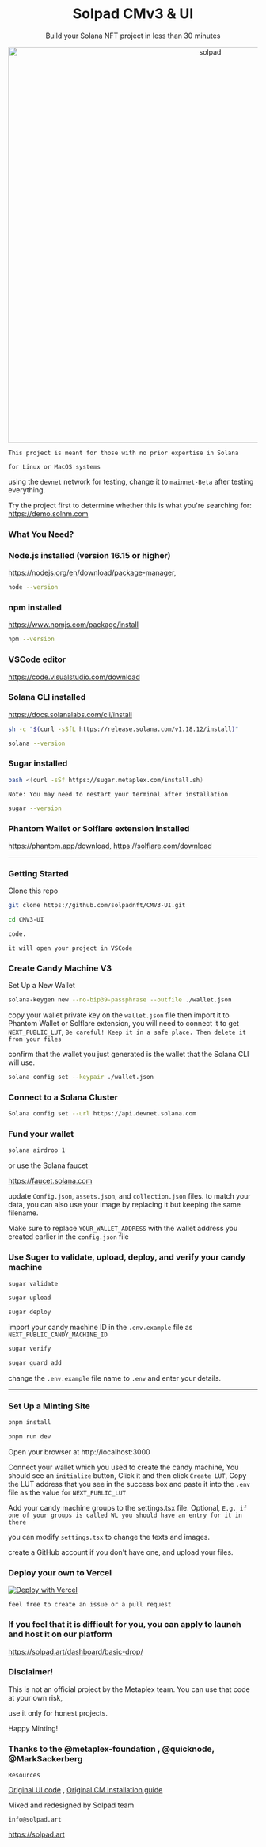 <h1 align="center">
  Solpad CMv3 & UI
</h1>
<p align="center"> Build your Solana NFT project in less than 30 minutes </p>
<p align="center">
 <img width="800" alt="solpad" src="https://i.imgur.com/YQbPt0F.png" />
 </p>

`This project is meant for those with no prior expertise in Solana`

`for Linux or MacOS systems`

using the `devnet` network for testing, change it to `mainnet-Beta` after testing everything.

Try the project first to determine whether this is what you're searching for: https://demo.solnm.com

### What You Need?


### Node.js installed (version 16.15 or higher)
https://nodejs.org/en/download/package-manager,

```sh
node --version
```

### npm installed
https://www.npmjs.com/package/install

```sh
npm --version
```

### VSCode editor

https://code.visualstudio.com/download

### Solana CLI installed  

https://docs.solanalabs.com/cli/install

```sh
sh -c "$(curl -sSfL https://release.solana.com/v1.18.12/install)"
```

```sh
solana --version
```

### Sugar installed

```sh
bash <(curl -sSf https://sugar.metaplex.com/install.sh)
```

`Note: You may need to restart your terminal after installation`

```sh
sugar --version
```


### Phantom Wallet or Solflare extension installed

https://phantom.app/download, 
https://solflare.com/download

-----------------------------------------------------------------------------------------------------------------

### Getting Started

Clone this repo

```sh
git clone https://github.com/solpadnft/CMV3-UI.git
```

```sh
cd CMV3-UI
```

```sh
code.
```

`it will open your project in VSCode`


### Create Candy Machine V3 


Set Up a New Wallet

```sh
solana-keygen new --no-bip39-passphrase --outfile ./wallet.json  
```
copy your wallet private key on the `wallet.json` file then import it to Phantom Wallet or Solflare extension, 
you will need to connect it to get `NEXT_PUBLIC_LUT`,
`Be careful! Keep it in a safe place. Then delete it from your files`

confirm that the wallet you just generated is the wallet that the Solana CLI will use.

```sh
solana config set --keypair ./wallet.json
```

### Connect to a Solana Cluster 

```sh
Solana config set --url https://api.devnet.solana.com
```

### Fund your wallet

```sh
solana airdrop 1
```
or use the Solana faucet

https://faucet.solana.com

update `Config.json`, `assets.json`, and `collection.json` files. to match your data,
you can also use your image by replacing it but keeping the same filename.

Make sure to replace `YOUR_WALLET_ADDRESS` with the wallet address you created earlier in the `config.json` file


### Use Suger to validate, upload, deploy, and verify your candy machine

```sh
sugar validate
```
```sh
sugar upload
```
```sh
sugar deploy
```

import your candy machine ID in the `.env.example` file as `NEXT_PUBLIC_CANDY_MACHINE_ID`

```sh
sugar verify
```
```sh
sugar guard add
```

change the `.env.example` file name to `.env` and enter your details.

------------------------------------------------------------------------------

### Set Up a Minting Site 

```sh
pnpm install
```
```sh
pnpm run dev
```

Open your browser at http://localhost:3000  

Connect your wallet which you used to create the candy machine,
You should see an `initialize` button,
Click it and then click `Create LUT`,
Copy the LUT address that you see in the success box and paste it into the `.env` file as the value for `NEXT_PUBLIC_LUT`

Add your candy machine groups to the settings.tsx file. Optional,
`E.g. if one of your groups is called WL you should have an entry for it in there`

you can modify `settings.tsx` to change the texts and images. 

create a GitHub account if you don't have one, and upload your files.

### Deploy your own to Vercel

[![Deploy with Vercel](https://vercel.com/button)](https://vercel.com/new/clone?repository-url=https://github.com/solpadnft/CMV3-UI&env=NEXT_PUBLIC_CANDY_MACHINE_ID,NEXT_PUBLIC_MULTIMINT,NEXT_PUBLIC_MAXMINTAMOUNT,NEXT_PUBLIC_LUT,NEXT_PUBLIC_ENVIRONMENT,NEXT_PUBLIC_RPC,NEXT_PUBLIC_MICROLAMPORTS,NEXT_PUBLIC_BUYMARKBEER)

`feel free to create an issue or a pull request`

### If you feel that it is difficult for you, you can apply to launch and host it on our platform
https://solpad.art/dashboard/basic-drop/


### Disclaimer!
This is not an official project by the Metaplex team. You can use that code at your own risk, 

 use it only for honest projects.


Happy Minting!

### Thanks to the @metaplex-foundation , @quicknode, @MarkSackerberg


`Resources`

[Original UI code](https://github.com/MarkSackerberg/umi-cmv3-ui-inofficial/) , [Original CM installation guide](https://www.quicknode.com/guides/solana-development/nfts/how-to-deploy-an-nft-collection-on-solana-using-sugar-candy-machine-umi)  

Mixed and redesigned by Solpad team 

`info@solpad.art`

https://solpad.art
